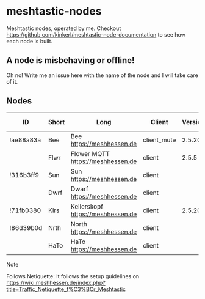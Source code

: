 # meshtastic-nodes
Meshtastic nodes, operated by me. Checkout https://github.com/kinkerl/meshtastic-node-documentation to see how each node is built. 

## A node is misbehaving or offline!

Oh no! Write me an issue here with the name of the node and I will take care of it. 

## Nodes

| ID        | Short | Long                              | Client      | Version | Last Maintenance | Follows Netiquette* | Custodian                               |
| --------- |------ | ----------------------------------| ------------| --------| ---------------- | ------------------- | --------------------------------------- |
| !ae88a83a | Bee   | Bee https://meshhessen.de         | client_mute | 2.5.20  | 1.5.2025         | ✔                  | [@kinkerl](https://github.com/kinkerl)  |
|           | Flwr  | Flower MQTT https://meshhessen.de | client      | 2.5.5   |                  |                     |                                         |
| !316b3ff9 | Sun   | Sun https://meshhessen.de         | client      |         |                  |                     |                                         |
|           | Dwrf  | Dwarf https://meshhessen.de       | client      |         |                  |                     |                                         |
| !71fb0380 | Klrs  | Kellerskopf https://meshhessen.de | client      | 2.5.20  |                  |                     |                                         |
| !86d39b0d | Nrth  | North https://meshhessen.de       | client      |         |                  |                     |                                         |
|           | HaTo  | HaTo https://meshhessen.de        | client      |         |                  |                     |                                         |

> [!NOTE]  
> Follows Netiquette: It follows the setup guidelines on https://wiki.meshhessen.de/index.php?title=Traffic_Netiquette_f%C3%BCr_Meshtastic

